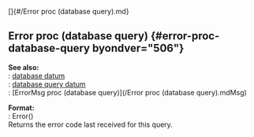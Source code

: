 []{#/Error proc (database query).md}    
## Error proc (database query) {#error-proc-database-query byondver="506"}    
**See also:**    
:   [database datum](/database)    
:   [database query datum](/database/query)    
:   [ErrorMsg proc (database query)](/Error proc (database query).mdMsg)    
<!-- -->    
**Format:**    
:   Error()    
Returns the error code last received for this query.  